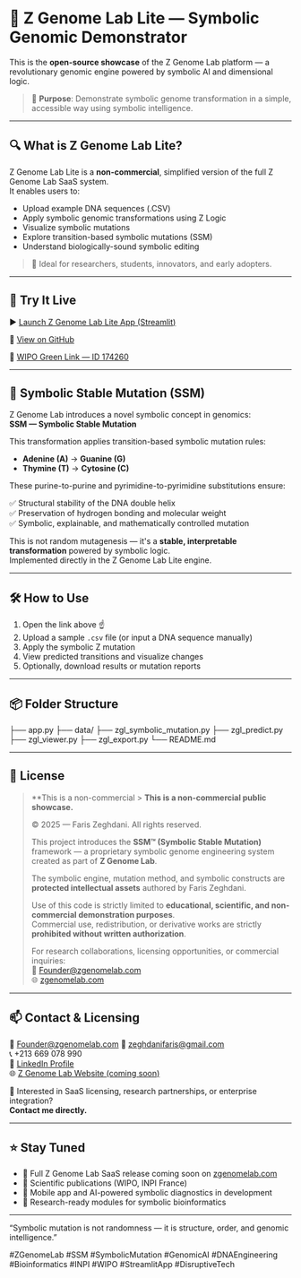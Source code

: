 # 🧬 Z Genome Lab Lite — Symbolic Genomic Demonstrator

This is the **open-source showcase** of the Z Genome Lab platform — a revolutionary genomic engine powered by symbolic AI and dimensional logic.

> 🎯 **Purpose**: Demonstrate symbolic genome transformation in a simple, accessible way using symbolic intelligence.

---

## 🔍 What is Z Genome Lab Lite?

Z Genome Lab Lite is a **non-commercial**, simplified version of the full Z Genome Lab SaaS system.  
It enables users to:
- Upload example DNA sequences (.CSV)
- Apply symbolic genomic transformations using Z Logic
- Visualize symbolic mutations
- Explore transition-based symbolic mutations (SSM)
- Understand biologically-sound symbolic editing

> 🧪 Ideal for researchers, students, innovators, and early adopters.

---

## 🚀 Try It Live

▶️ [Launch Z Genome Lab Lite App (Streamlit)](https://z-genome-lab-lite.streamlit.app)

📂 [View on GitHub](https://github.com/ZeghdaniFaris/Z-Genome-Lab)

🌱 [WIPO Green Link — ID 174260](https://wipogreen.wipo.int/wipogreen-database/articles/174260)

---

## 🧬 Symbolic Stable Mutation (SSM)

Z Genome Lab introduces a novel symbolic concept in genomics:  
**SSM — Symbolic Stable Mutation**

This transformation applies transition-based symbolic mutation rules:

- **Adenine (A)** → **Guanine (G)**  
- **Thymine (T)** → **Cytosine (C)**  

These purine-to-purine and pyrimidine-to-pyrimidine substitutions ensure:

✅ Structural stability of the DNA double helix  
✅ Preservation of hydrogen bonding and molecular weight  
✅ Symbolic, explainable, and mathematically controlled mutation  

This is not random mutagenesis — it's a **stable, interpretable transformation** powered by symbolic logic.  
Implemented directly in the Z Genome Lab Lite engine.

---

## 🛠️ How to Use

1. Open the link above ☝️  
2. Upload a sample `.csv` file (or input a DNA sequence manually)  
3. Apply the symbolic Z mutation  
4. View predicted transitions and visualize changes  
5. Optionally, download results or mutation reports

---

## 📦 Folder Structure

├── app.py ├── data/ ├── zgl_symbolic_mutation.py ├── zgl_predict.py ├── zgl_viewer.py ├── zgl_export.py └── README.md

---

## 📄 License

> **This is a non-commercial > **This is a non-commercial public showcase.**  
>  
> © 2025 — Faris Zeghdani. All rights reserved.  
>  
> This project introduces the **SSM™ (Symbolic Stable Mutation)** framework — a proprietary symbolic genome engineering system created as part of **Z Genome Lab**.  
>  
> The symbolic engine, mutation method, and symbolic constructs are **protected intellectual assets** authored by Faris Zeghdani.  
>  
> Use of this code is strictly limited to **educational, scientific, and non-commercial demonstration purposes**.  
> Commercial use, redistribution, or derivative works are strictly **prohibited without written authorization**.  
>  
> For research collaborations, licensing opportunities, or commercial inquiries:  
> 📩 Founder@zgenomelab.com  
> 🌐 [zgenomelab.com](https://zgenomelab.com)
---

## 📫 Contact & Licensing

📩 Founder@zgenomelab.com
📧 zeghdanifaris@gmail.com  
📞 +213 669 078 990  
🔗 [LinkedIn Profile](https://www.linkedin.com/in/zeghdanifaris/)  
🌐 [Z Genome Lab Website (coming soon)](https://zgenomelab.com)

💼 Interested in SaaS licensing, research partnerships, or enterprise integration?  
**Contact me directly.**

---

## ⭐ Stay Tuned

- 🚀 Full Z Genome Lab SaaS release coming soon on [zgenomelab.com](https://zgenomelab.com)  
- 📜 Scientific publications (WIPO, INPI France)  
- 📱 Mobile app and AI-powered symbolic diagnostics in development  
- 🔬 Research-ready modules for symbolic bioinformatics

---

“Symbolic mutation is not randomness — it is structure, order, and genomic intelligence.”

#ZGenomeLab #SSM #SymbolicMutation #GenomicAI #DNAEngineering #Bioinformatics #INPI #WIPO #StreamlitApp #DisruptiveTech
